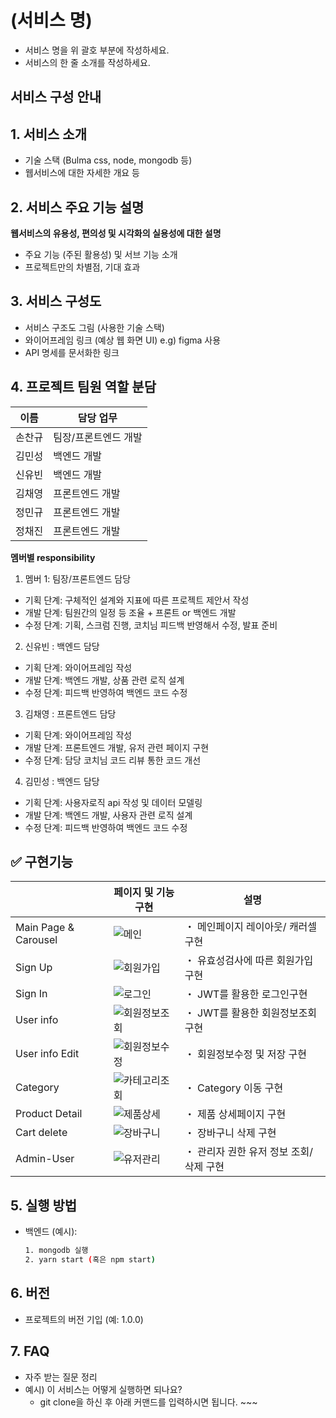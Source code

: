 # (서비스 명)
- 서비스 명을 위 괄호 부분에 작성하세요.
- 서비스의 한 줄 소개를 작성하세요.


## 서비스 구성 안내

## 1. 서비스 소개

- 기술 스택 (Bulma css, node, mongodb 등)
- 웹서비스에 대한 자세한 개요 등


## 2. 서비스 주요 기능 설명

**웹서비스의 유용성, 편의성 및 시각화의 실용성에 대한 설명**
  - 주요 기능 (주된 활용성) 및 서브 기능 소개
  - 프로젝트만의 차별점, 기대 효과

## 3. 서비스 구성도
  - 서비스 구조도 그림 (사용한 기술 스택)
  - 와이어프레임 링크 (예상 웹 화면 UI) e.g) figma 사용
  - API 명세를 문서화한 링크

## 4. 프로젝트 팀원 역할 분담
| 이름 | 담당 업무 |
| ------ | ------ |
| 손찬규 | 팀장/프론트엔드 개발 |
| 김민성 | 백엔드 개발 |
| 신유빈 | 백엔드 개발 |
| 김채영 | 프론트엔드 개발 |
| 정민규 | 프론트엔드 개발 |
|  정채진 | 프론트엔드 개발 |

**멤버별 responsibility**

1. 멤버 1: 팀장/프론트엔드 담당

- 기획 단계: 구체적인 설계와 지표에 따른 프로젝트 제안서 작성
- 개발 단계: 팀원간의 일정 등 조율 + 프론트 or 백엔드 개발
- 수정 단계: 기획, 스크럼 진행, 코치님 피드백 반영해서 수정, 발표 준비

2. 신유빈 : 백엔드 담당

- 기획 단계: 와이어프레임 작성
- 개발 단계: 백엔드 개발, 상품 관련 로직 설계
- 수정 단계: 피드백 반영하여 백엔드 코드 수정

3. 김채영 : 프론트엔드 담당

- 기획 단계: 와이어프레임 작성
- 개발 단계: 프론트엔드 개발, 유저 관련 페이지 구현
- 수정 단계: 담당 코치님 코드 리뷰 통한 코드 개선

4. 김민성 : 백엔드 담당

- 기획 단계: 사용자로직 api 작성 및 데이터 모델링
- 개발 단계: 백엔드 개발, 사용자 관련 로직 설계
- 수정 단계: 피드백 반영하여 백엔드 코드 수정

## ✅ 구현기능

|  | 페이지 및 기능구현 | 설명 |
| --- | --- | --- |
| Main Page & Carousel | ![메인](/uploads/d8b641ae71b943a34b031a85ec65d760/메인.gif) | ・ 메인페이지 레이아웃/ 캐러셀 구현 |
| Sign Up | ![회원가입](/uploads/dad3f26a107d00adb73b133acdc7cd8f/회원가입.gif) | ・ 유효성검사에 따른 회원가입 구현 |
| Sign In | ![로그인](/uploads/a57c9ed8027bd8a34262fbeb6dfccd96/로그인.gif) | ・ JWT를 활용한 로그인구현 |
| User info | ![회원정보조회](/uploads/b4c235dec92f9fe779fcc7dcb1a61b2e/회원정보조회.gif) | ・ JWT를 활용한 회원정보조회 구현 |
| User info Edit | ![회원정보수정](/uploads/de2d3a463c228b1725ad921eb9f21bf2/회원정보수정.gif) | ・ 회원정보수정 및 저장 구현 |
| Category | ![카테고리조회](/uploads/13e0f27de5c0cf05895f0ba05b3135d4/카테고리조회.gif) | ・ Category 이동 구현 |
| Product Detail | ![제품상세](/uploads/4947fed060705deb5b1e0989b0451a9b/제품상세.gif) | ・ 제품 상세페이지 구현|
| Cart delete | ![장바구니](/uploads/e57269a196166a34d244e73a9d7f3b4c/장바구니.gif) | ・ 장바구니 삭제 구현 |
| Admin-User | ![유저관리](/uploads/0dacdab8c7e7beb6237b6e969a9ff999/유저관리.gif) | ・ 관리자 권한 유저 정보 조회/삭제 구현 |


## 5. 실행 방법
- 백엔드 (예시):
  ```bash
  1. mongodb 실행
  2. yarn start (혹은 npm start)
  ```

## 6. 버전
  - 프로젝트의 버전 기입 (예: 1.0.0)

## 7. FAQ
  - 자주 받는 질문 정리
  - 예시) 이 서비스는 어떻게 실행하면 되나요?
    - git clone을 하신 후 아래 커맨드를 입력하시면 됩니다. ~~~
